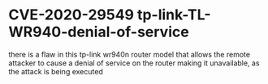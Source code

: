 # CVE-2020-29549 tp-link-TL-WR940-denial-of-service
there is a flaw in this tp-link wr940n router model that allows the remote attacker to cause a denial of service on the router making it unavailable, as the attack is being executed

